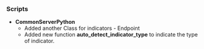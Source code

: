 ### Scripts
- __CommonServerPython__
  - Added another Class for indicators - Endpoint
  - Added new function **auto_detect_indicator_type** to indicate the type of indicator.